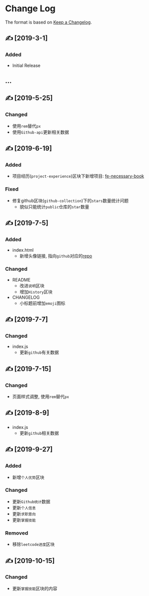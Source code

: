 # Change Log

The format is based on [Keep a Changelog](http://keepachangelog.com/).

## ✍ [2019-3-1]

### Added

- Initial Release

## ...

## ✍ [2019-5-25]

### Changed

- 使用`rem`替代`px`
- 使用`Github-api`更新相关数据

## ✍ [2019-6-19]

### Added

- 项目经历(`project-experience`)区块下新增项目: [fe-necessary-book](https://github.com/ddzy/fe-necessary-book)

### Fixed

- 修复github区块(`github-collection`)下的`stars`数量统计问题
  - 貌似只能统计`public`仓库的`star`数量

## ✍ [2019-7-5]

### Added

- index.html
  - 新增头像链接, 指向`github`对应的[repo](https://github.com/ddzy/resume)

### Changed

- README
  - 改进`说明`区块
  - 增加`History`区块
- CHANGELOG
  - 小标题前增加`emoji`图标

## ✍ [2019-7-7]

### Changed

- index.js
  - 更新`github`有关数据

## ✍ [2019-7-15]

### Changed

- 页面样式调整, 使用`rem`替代`px`

## ✍ [2019-8-9]

- index.js
  - 更新`github`相关数据

## ✍ [2019-9-27]

### Added

- 新增`个人优势`区块

### Changed

- 更新`Github统计`数据
- 更新`个人信息`
- 更新`求职意向`
- 更新`掌握技能`

### Removed

- 移除`leetcode进度`区块

## ✍ [2019-10-15]

### Changed

- 更新`掌握技能`区块的内容